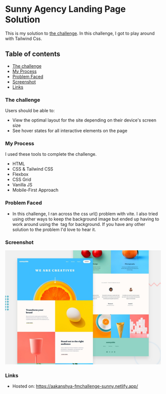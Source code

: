 # Sunny Agency Landing Page Solution

This is my solution to [the challenge](https://www.frontendmentor.io/challenges/sunnyside-agency-landing-page-7yVs3B6ef). In this challenge, I got to play around with Tailwind Css.

## Table of contents

- [The challenge](#the-challenge)
- [My Process](#my-process)
- [Problem Faced](#problem-faced)
- [Screenshot](#screenshot)
- [Links](#links)

### The challenge

Users should be able to:

- View the optimal layout for the site depending on their device's screen size
- See hover states for all interactive elements on the page

### My Process

I used these tools to complete the challenge.

- HTML
- CSS & Tailwind CSS
- Flexbox
- CSS Grid
- Vanilla JS
- Mobile-First Approach

### Problem Faced

- In this challenge, I ran across the css url() problem with vite. I also tried using other ways to keep the background image but ended up having to work around using the <img> tag for background. If you have any other solution to the problem I'd love to hear it.

### Screenshot

![Screenshot](public/images/Screenshot.jpg)

### Links

- Hosted on: https://aakanshya-fmchallenge-sunny.netlify.app/



